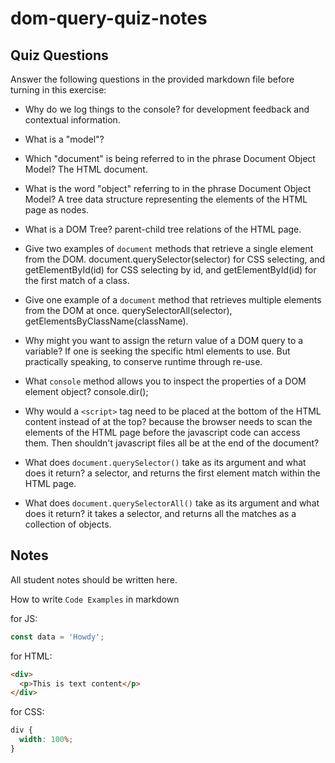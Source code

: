 # dom-query-quiz-notes

## Quiz Questions

Answer the following questions in the provided markdown file before turning in this exercise:

- Why do we log things to the console?
  for development feedback and contextual information.
- What is a "model"?

- Which "document" is being referred to in the phrase Document Object Model?
  The HTML document.
- What is the word "object" referring to in the phrase Document Object Model?
  A tree data structure representing the elements of the HTML page as nodes.
- What is a DOM Tree?
  parent-child tree relations of the HTML page.
- Give two examples of `document` methods that retrieve a single element from the DOM.
  document.querySelector(selector) for CSS selecting, and getElementById(id) for CSS selecting by id, and getElementById(id) for the first match of a class.
- Give one example of a `document` method that retrieves multiple elements from the DOM at once.
  querySelectorAll(selector), getElementsByClassName(className).
- Why might you want to assign the return value of a DOM query to a variable?
  If one is seeking the specific html elements to use. But practically speaking, to conserve runtime through re-use.
- What `console` method allows you to inspect the properties of a DOM element object?
  console.dir();
- Why would a `<script>` tag need to be placed at the bottom of the HTML content instead of at the top?
  because the browser needs to scan the elements of the HTML page before the javascript code can access them. Then shouldn't javascript files all be at the end of the document?
- What does `document.querySelector()` take as its argument and what does it return?
  a selector, and returns the first element match within the HTML page.
- What does `document.querySelectorAll()` take as its argument and what does it return?
  it takes a selector, and returns all the matches as a collection of objects.

## Notes

All student notes should be written here.

How to write `Code Examples` in markdown

for JS:

```javascript
const data = 'Howdy';
```

for HTML:

```html
<div>
  <p>This is text content</p>
</div>
```

for CSS:

```css
div {
  width: 100%;
}
```

